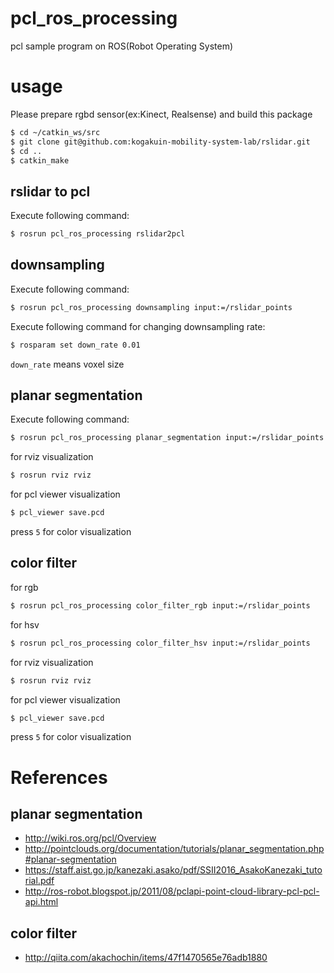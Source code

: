 # pcl_ros_processing
pcl sample program on ROS(Robot Operating System)

# usage
Please prepare rgbd sensor(ex:Kinect, Realsense) and build this package
```sh
$ cd ~/catkin_ws/src
$ git clone git@github.com:kogakuin-mobility-system-lab/rslidar.git
$ cd ..
$ catkin_make
```


## rslidar to pcl
Execute following command:
```sh
$ rosrun pcl_ros_processing rslidar2pcl
```


## downsampling
Execute following command:
```sh
$ rosrun pcl_ros_processing downsampling input:=/rslidar_points
```

Execute following command for changing downsampling rate:
```sh
$ rosparam set down_rate 0.01
```
`down_rate` means voxel size


## planar segmentation
Execute following command:
```sh
$ rosrun pcl_ros_processing planar_segmentation input:=/rslidar_points
```

for rviz visualization
```sh
$ rosrun rviz rviz
```

for pcl viewer visualization
```sh
$ pcl_viewer save.pcd
```
press `5` for color visualization

## color filter
for rgb
```sh
$ rosrun pcl_ros_processing color_filter_rgb input:=/rslidar_points
```

for hsv
```sh
$ rosrun pcl_ros_processing color_filter_hsv input:=/rslidar_points
```

for rviz visualization
```sh
$ rosrun rviz rviz
```

for pcl viewer visualization
```sh
$ pcl_viewer save.pcd
```
press `5` for color visualization


# References

## planar segmentation
- http://wiki.ros.org/pcl/Overview
- http://pointclouds.org/documentation/tutorials/planar_segmentation.php#planar-segmentation
- https://staff.aist.go.jp/kanezaki.asako/pdf/SSII2016_AsakoKanezaki_tutorial.pdf
- http://ros-robot.blogspot.jp/2011/08/pclapi-point-cloud-library-pcl-pcl-api.html

## color filter
- http://qiita.com/akachochin/items/47f1470565e76adb1880
